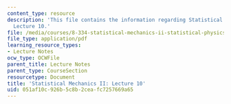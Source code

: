 ```yaml
---
content_type: resource
description: 'This file contains the information regarding Statistical Mechanics II:
  Lecture 10.'
file: /media/courses/8-334-statistical-mechanics-ii-statistical-physics-of-fields-spring-2014/051af10c926b5c8b2ceafc7257669a65_MIT8_334S14_Lec10.pdf
file_type: application/pdf
learning_resource_types:
- Lecture Notes
ocw_type: OCWFile
parent_title: Lecture Notes
parent_type: CourseSection
resourcetype: Document
title: 'Statistical Mechanics II: Lecture 10'
uid: 051af10c-926b-5c8b-2cea-fc7257669a65
---
```

